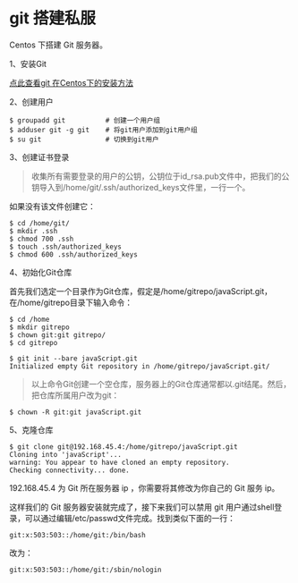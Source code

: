 #  git 搭建私服

 Centos 下搭建 Git 服务器。

 1、安装Git

[点此查看git 在Centos下的安装方法](../Linux/install/git.md)

 2、创建用户

```shell
$ groupadd git          # 创建一个用户组
$ adduser git -g git    # 将git用户添加到git用户组
$ su git                # 切换到git用户
```

3、创建证书登录

> 收集所有需要登录的用户的公钥，公钥位于id_rsa.pub文件中，把我们的公钥导入到/home/git/.ssh/authorized_keys文件里，一行一个。

如果没有该文件创建它：

```shell
$ cd /home/git/
$ mkdir .ssh
$ chmod 700 .ssh
$ touch .ssh/authorized_keys
$ chmod 600 .ssh/authorized_keys
```

4、初始化Git仓库

首先我们选定一个目录作为Git仓库，假定是/home/gitrepo/javaScript.git，在/home/gitrepo目录下输入命令：

```shell
$ cd /home
$ mkdir gitrepo
$ chown git:git gitrepo/
$ cd gitrepo

$ git init --bare javaScript.git
Initialized empty Git repository in /home/gitrepo/javaScript.git/
```
> 以上命令Git创建一个空仓库，服务器上的Git仓库通常都以.git结尾。然后，把仓库所属用户改为git：

```shell
$ chown -R git:git javaScript.git
```

5、克隆仓库

```shell
$ git clone git@192.168.45.4:/home/gitrepo/javaScript.git
Cloning into 'javaScript'...
warning: You appear to have cloned an empty repository.
Checking connectivity... done.
```

192.168.45.4 为 Git 所在服务器 ip ，你需要将其修改为你自己的 Git 服务 ip。

这样我们的 Git 服务器安装就完成了，接下来我们可以禁用 git 用户通过shell登录，可以通过编辑/etc/passwd文件完成。找到类似下面的一行：

```shell
git:x:503:503::/home/git:/bin/bash
```
改为：
```shell
git:x:503:503::/home/git:/sbin/nologin
```